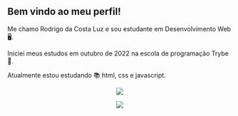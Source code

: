 ## Bem vindo ao meu perfil!

Me chamo Rodrigo da Costa Luz e sou estudante em Desenvolvimento Web 🖥️.

Iniciei meus estudos em outubro de 2022 na escola de programação Trybe 🚀.

Atualmente estou estudando 📚 html, css e javascript. 
<br>
<!-- REDES SOCIAIS -->
<div align="center">

  <a href="https://www.linkedin.com/in/rodrigodacostaluz/" target="_blank"><img src="https://img.shields.io/badge/-LinkedIn-%230077B5?style=for-the-badge&logo=linkedin&logoColor=white" target="_blank"></a>  
  
  ![](https://visitor-badge.glitch.me/badge?page_id=RodrigoDaCostaLuz)
</div>
